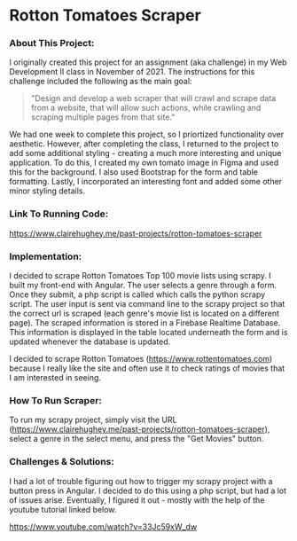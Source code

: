 # Rotton Tomatoes Scraper 

### About This Project:
I originally created this project for an assignment (aka challenge) in my Web Development II class in November of 2021. The instructions for this challenge included the following as the main goal:
> "Design and develop a web scraper that will crawl and scrape data from a website, that will allow such actions, while crawling and scraping multiple pages from that site."
> 
We had one week to complete this project, so I priortized functionality over aesthetic. However, after completing the class, I returned to the project to add some additional styling - creating a much more interesting and unique application. To do this, I created my own tomato image in Figma and used this for the background. I also used Bootstrap for the form and table formatting. Lastly, I incorporated an interesting font and added some other minor styling details.

### Link To Running Code:
https://www.clairehughey.me/past-projects/rotton-tomatoes-scraper  

### Implementation:
I decided to scrape Rotton Tomatoes Top 100 movie lists using scrapy. I built my front-end with Angular. The user selects a genre through a form. Once they submit, a php script is called which calls the python scrapy script. The user input is sent via command line to the scrapy project so that the correct url is scraped (each genre's movie list is located on a different page). The scraped information is stored in a Firebase Realtime Database. This information is displayed in the table located underneath the form and is updated whenever the database is updated. 

I decided to scrape Rotton Tomatoes (https://www.rottentomatoes.com) because I really like the site and often use it to check ratings of movies that I am interested in seeing.  


### How To Run Scraper:
To run my scrapy project, simply visit the URL (https://www.clairehughey.me/past-projects/rotton-tomatoes-scraper), select a genre in the select menu, and press the "Get Movies" button.   


### Challenges & Solutions:
I had a lot of trouble figuring out how to trigger my scrapy project with a button press in Angular. I decided to do this using a php script, but had a lot of issues arise. Eventually, I figured it out - mostly with the help of the youtube tutorial linked below. 

https://www.youtube.com/watch?v=33Jc59xW_dw  
